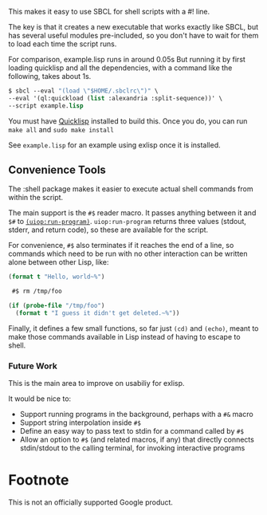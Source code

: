 This makes it easy to use SBCL for shell scripts with a #! line.

The key is that it creates a new executable that works exactly like SBCL, but
has several useful modules pre-included, so you don't have to wait for them to
load each time the script runs.

For comparison, example.lisp runs in around 0.05s But running it by first
loading quicklisp and all the dependencies, with a command like the following,
takes about 1s.

```lisp
$ sbcl --eval "(load \"$HOME/.sbclrc\")" \
--eval '(ql:quickload (list :alexandria :split-sequence))' \
--script example.lisp
```

You must have [Quicklisp](https://www.quicklisp.org/) installed to build this.
Once you do, you can run `make all` and `sudo make install`

See `example.lisp` for an example using exlisp once it is installed.

## Convenience Tools

The :shell package makes it easier to execute actual shell commands
from within the script.

The main support is the `#$` reader macro. It passes anything between
it and `$#` to
[`(uiop:run-program)`](https://common-lisp.net/project/asdf/uiop.html#UIOP_002fRUN_002dPROGRAM). `uiop:run-program`
returns three values (stdout, stderr, and return code), so these are
available for the script.

For convenience, `#$` also terminates if it reaches the end of a
line, so commands which need to be run with no other interaction can
be written alone between other Lisp, like:

```lisp
(format t "Hello, world~%")

 #$ rm /tmp/foo

(if (probe-file "/tmp/foo")
  (format t "I guess it didn't get deleted.~%"))
```

Finally, it defines a few small functions, so far just `(cd)` and
`(echo)`, meant to make those commands available in Lisp instead of
having to escape to shell.

### Future Work

This is the main area to improve on usabiliy for exlisp.

It would be nice to:

-  Support running programs in the background, perhaps with a `#&`
   macro
-  Support string interpolation inside `#$`
-  Define an easy way to pass text to stdin for a command called by
   `#$`
-  Allow an option to `#$` (and related macros, if any) that directly
   connects stdin/stdout to the calling terminal, for invoking
   interactive programs

# Footnote

This is not an officially supported Google product.
